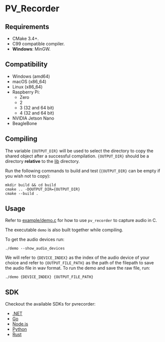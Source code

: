 # PV_Recorder

## Requirements

- CMake 3.4+.
- C99 compatible compiler.
- **Windows**: MinGW.

## Compatibility

- Windows (amd64)
- macOS (x86_64)
- Linux (x86_64)
- Raspberry Pi:
    - Zero
    - 2
    - 3 (32 and 64 bit)
    - 4 (32 and 64 bit)
- NVIDIA Jetson Nano
- BeagleBone

## Compiling

The variable `{OUTPUT_DIR}` will be used to select the directory to copy the shared object
after a successful compilation. `{OUTPUT_DIR}` should be a directory **relative** to the [lib](lib/) directory.

Run the following commands to build and test (`{OUTPUT_DIR}` can be empty if you wish not to copy):

```console
mkdir build && cd build
cmake .. -DOUTPUT_DIR={OUTPUT_DIR}
cmake --build .
```

## Usage

Refer to [example/demo.c](example/demo.c) for how to use `pv_recorder` to capture audio in C.

The executable `demo` is also built together while compiling.

To get the audio devices run:

```console
./demo --show_audio_devices
```

We will refer to `{DEVICE_INDEX}` as the index of the audio device of your choice and refer to 
`{OUTPUT_FILE_PATH}` as the path of the filepath to save the audio file in wav format. To run the demo and save
the raw file, run:

```console
./demo {DEVICE_INDEX} {OUTPUT_FILE_PATH}
```

## SDK

Checkout the available SDKs for pvrecorder:

- [.NET](/sdk/dotnet)
- [Go](/sdk/go)
- [Node.js](/sdk/nodejs)
- [Python](/sdk/python)
- [Rust](/sdk/rust)

